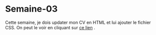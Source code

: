 # Semaine-03
 Cette semaine, je dois updater mon CV en HTML et lui ajouter le fichier CSS.
 On peut le voir en cliquant sur [ce lien](http://htmlpreview.github.io/?https://www.github.com/mariemcp/semaine-03/master/index.html)
.
